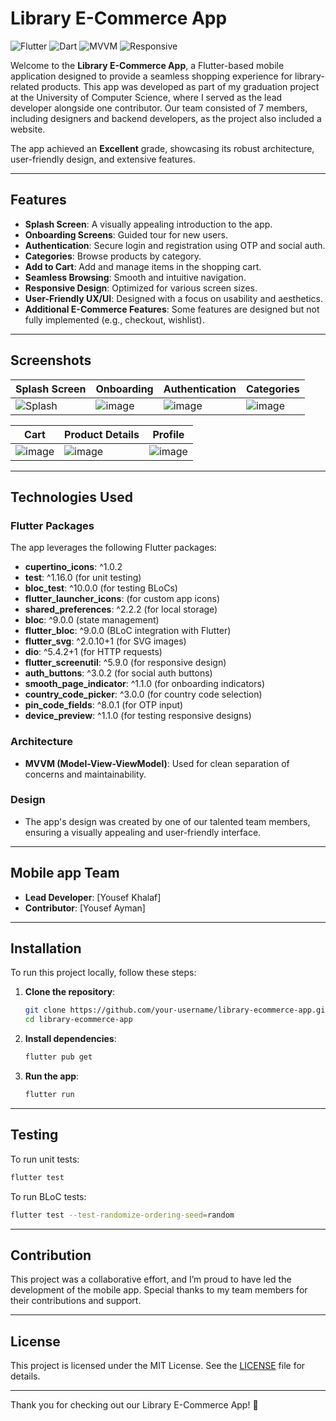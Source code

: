 # Library E-Commerce App

![Flutter](https://img.shields.io/badge/Flutter-%2302569B.svg?style=for-the-badge&logo=Flutter&logoColor=white)
![Dart](https://img.shields.io/badge/Dart-%230175C2.svg?style=for-the-badge&logo=Dart&logoColor=white)
![MVVM](https://img.shields.io/badge/Architecture-MVVM-blue)
![Responsive](https://img.shields.io/badge/Design-Responsive-green)

Welcome to the **Library E-Commerce App**, a Flutter-based mobile application designed to provide a seamless shopping experience for library-related products. This app was developed as part of my graduation project at the University of Computer Science, where I served as the lead developer alongside one contributor. Our team consisted of 7 members, including designers and backend developers, as the project also included a website.

The app achieved an **Excellent** grade, showcasing its robust architecture, user-friendly design, and extensive features.

---

## Features

- **Splash Screen**: A visually appealing introduction to the app.
- **Onboarding Screens**: Guided tour for new users.
- **Authentication**: Secure login and registration using OTP and social auth.
- **Categories**: Browse products by category.
- **Add to Cart**: Add and manage items in the shopping cart.
- **Seamless Browsing**: Smooth and intuitive navigation.
- **Responsive Design**: Optimized for various screen sizes.
- **User-Friendly UX/UI**: Designed with a focus on usability and aesthetics.
- **Additional E-Commerce Features**: Some features are designed but not fully implemented (e.g., checkout, wishlist).

---

## Screenshots

<!-- Add your screenshots here -->
| Splash Screen | Onboarding | Authentication | Categories |
|---------------|------------|----------------|------------|
| ![Splash](screenshots/splash.png) | ![image](https://github.com/user-attachments/assets/eeee916d-f1c7-4d4c-a1f8-85945f766f30) | ![image](https://github.com/user-attachments/assets/eb51f352-d307-4104-9950-446385df8461) | ![image](https://github.com/user-attachments/assets/0330f7fd-77ad-47c1-98d7-bcf2fbd11bf8) |

| Cart | Product Details | Profile |
|------|-----------------|---------|
| ![image](https://github.com/user-attachments/assets/29487c2d-3955-4b73-a481-01eea8356733) | ![image](https://github.com/user-attachments/assets/54eee92f-716d-4a68-93fc-cf394b4aa9ba) | ![image](https://github.com/user-attachments/assets/bb1deda2-5016-434f-b796-6fc47039a192) |

---

## Technologies Used

### Flutter Packages
The app leverages the following Flutter packages:
- **cupertino_icons**: ^1.0.2
- **test**: ^1.16.0 (for unit testing)
- **bloc_test**: ^10.0.0 (for testing BLoCs)
- **flutter_launcher_icons**: (for custom app icons)
- **shared_preferences**: ^2.2.2 (for local storage)
- **bloc**: ^9.0.0 (state management)
- **flutter_bloc**: ^9.0.0 (BLoC integration with Flutter)
- **flutter_svg**: ^2.0.10+1 (for SVG images)
- **dio**: ^5.4.2+1 (for HTTP requests)
- **flutter_screenutil**: ^5.9.0 (for responsive design)
- **auth_buttons**: ^3.0.2 (for social auth buttons)
- **smooth_page_indicator**: ^1.1.0 (for onboarding indicators)
- **country_code_picker**: ^3.0.0 (for country code selection)
- **pin_code_fields**: ^8.0.1 (for OTP input)
- **device_preview**: ^1.1.0 (for testing responsive designs)

### Architecture
- **MVVM (Model-View-ViewModel)**: Used for clean separation of concerns and maintainability.

### Design
- The app's design was created by one of our talented team members, ensuring a visually appealing and user-friendly interface.

---

## Mobile app Team
- **Lead Developer**: [Yousef Khalaf]
- **Contributor**: [Yousef Ayman]

---

## Installation

To run this project locally, follow these steps:

1. **Clone the repository**:
   ```bash
   git clone https://github.com/your-username/library-ecommerce-app.git
   cd library-ecommerce-app
   ```

2. **Install dependencies**:
   ```bash
   flutter pub get
   ```

3. **Run the app**:
   ```bash
   flutter run
   ```

---

## Testing

To run unit tests:
```bash
flutter test
```

To run BLoC tests:
```bash
flutter test --test-randomize-ordering-seed=random
```

---

## Contribution

This project was a collaborative effort, and I’m proud to have led the development of the mobile app. Special thanks to my team members for their contributions and support.

---

## License

This project is licensed under the MIT License. See the [LICENSE](LICENSE) file for details.

---

Thank you for checking out our Library E-Commerce App! 🚀
